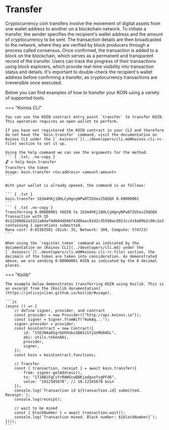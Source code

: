 # Transfer
Cryptocurrency coin transfers involve the movement of digital assets from one wallet address to another on a blockchain network. To initiate a transfer, the sender specifies the recipient's wallet address and the amount of cryptocurrency to be sent. The transaction details are then broadcasted to the network, where they are verified by block producers through a process called consensus. Once confirmed, the transaction is added to a block on the blockchain, which serves as a permanent and transparent record of the transfer. Users can track the progress of their transactions using block explorers, which provide real-time visibility into transaction status and details. It's important to double-check the recipient's wallet address before confirming a transfer, as cryptocurrency transactions are irreversible once executed.

Below you can find examples of how to transfer your KOIN using a variety of supported tools.

=== "Koinos CLI"

    You can use the KOIN contract entry point `transfer` to transfer KOIN. This operation requires an open wallet to perform.
    
    If you have not registered the KOIN contract in your CLI and therefore do not have the `koin.transfer` command, visit the documentation on Koinos CLI under the [`.koinosrc`](../developers/cli.md#koinos-cli-rc-file) section to set it up.

    Using the help command we can see the arguments for the method.
    ``` { .txt, .no-copy }
    🔓 > help koin.transfer
    Transfers the token
    Usage: koin.transfer <to:address> <amount:amount>
    ```

    With your wallet is already opened, the command is as follows:

    ``` { .txt }
    koin.transfer 163m4hKj1QHLCyHgnyNPw8TZU5ov25QGQX 0.00000001
    ```
    ``` { .txt .no-copy }
    Transferring 0.00000001 tKOIN to 163m4hKj1QHLCyHgnyNPw8TZU5ov25QGQX
    Transaction with ID 0x122060b2a3311a0daf4d604d846f4380aac01d2c35598ac8913cc419a09b2c86c1e3 containing 1 operations submitted.
    Mana cost: 0.03383501 (Disk: 35, Network: 309, Compute: 574723)
    ```

    When using the `register_token` command as indicated by the documentation on [Koinos CLI](../developers/cli.md) under the [`.koinosrc`](..developers/cli.md#koinos-cli-rc-file) section, the decimals of the token are taken into consideration. As demonstrated above, we are sending 0.00000001 KOIN as indicated by the 8 decimal places.

=== "Koilib"

    The example below demonstrates transferring KOIN using Koilib. This is an excerpt from the [Koilib documentation](https://joticajulian.github.io/koilib/#usage).

    ```js
    (async () => {
        // define signer, provider, and contract
        const provider = new Provider(["http://api.koinos.io"]);
        const signer = Signer.fromWif("KwkAq...");
        signer.provider = provider;
        const koinContract = new Contract({
            id: "15DJN4a8SgrbGhhGksSBASiSYjGnMU8dGL",
            abi: utils.tokenAbi,
            provider,
            signer,
        });
        const koin = koinContract.functions;

        // Transfer
        const { transaction, receipt } = await koin.transfer({
            from: signer.getAddress(),
            to: "172AB1FgCsYrRAW5cwQ8KjadgxofvgPFd6",
            value: "1012345678", // 10.12345678 koin
        });
        console.log(`Transaction id ${transaction.id} submitted. Receipt:`);
        console.log(receipt);

        // wait to be mined
        const { blockNumber } = await transaction.wait();
        console.log(`Transaction mined. Block number: ${blockNumber}`);
    })();
    ```
